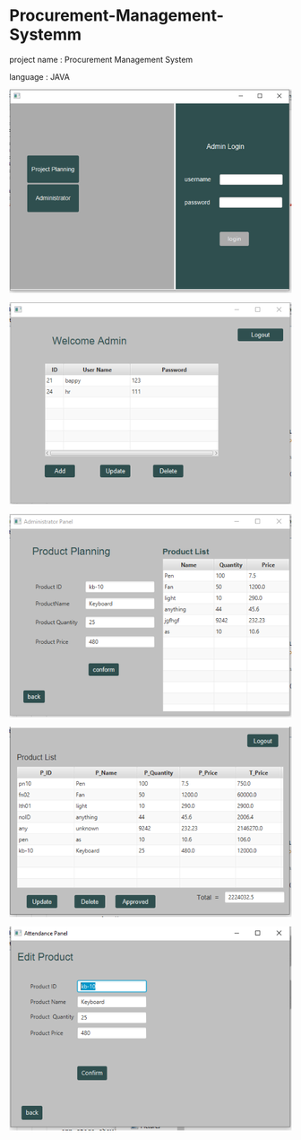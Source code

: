 # Procurement-Management-Systemm


project name : Procurement Management System

language : JAVA

![](images/p1.PNG)

![](images/p2.PNG)

![](images/p3.PNG)

![](images/p4.PNG)

![](images/p5.PNG)
